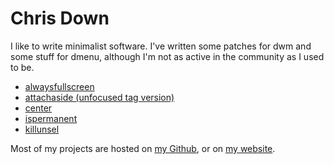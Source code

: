 Chris Down
==========

I like to write minimalist software. I've written some patches for dwm and some
stuff for dmenu, although I'm not as active in the community as I used to be.

- [alwaysfullscreen](//dwm.suckless.org/patches/alwaysfullscreen)
- [attachaside (unfocused tag version)](//dwm.suckless.org/patches/attachaside)
- [center](//dwm.suckless.org/patches/center)
- [ispermanent](//dwm.suckless.org/patches/ispermanent)
- [killunsel](//dwm.suckless.org/patches/killunsel)

Most of my projects are hosted on [my Github](https://github.com/cdown), or on
[my website](https://chrisdown.name).
